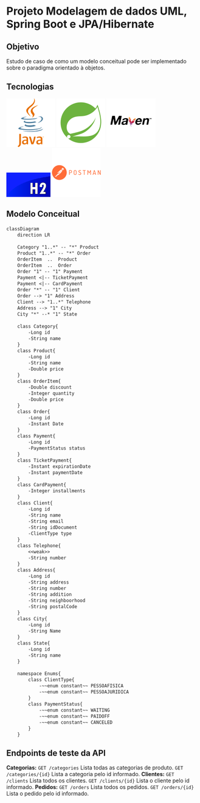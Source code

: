 # Projeto Modelagem de dados UML, Spring Boot e JPA/Hibernate

## Objetivo

Estudo de caso de como um modelo conceitual pode ser implementado sobre o paradigma orientado à objetos.

## Tecnologias

![Logo Java](./src/public/logo-java.svg) ![Logo Spring Boot](./src/public/logo-spring-boot.svg) ![Logo Maven](./src/public/logo-maven.svg) ![Logo H2](./src/public/logo-h2.png) ![Logo Postman](./src/public/logo-postman.svg)

## Modelo Conceitual

```mermaid
classDiagram
    direction LR

    Category "1..*" -- "*" Product
    Product "1..*" -- "*" Order
    OrderItem  ..  Product
    OrderItem  ..  Order
    Order "1" -- "1" Payment
    Payment <|-- TicketPayment
    Payment <|-- CardPayment
    Order "*" -- "1" Client
    Order --> "1" Address
    Client --> "1..*" Telephone
    Address --> "1" City
    City "*" --* "1" State

    class Category{
        -Long id
        -String name
    }
    class Product{
        -Long id
        -String name
        -Double price
    }
    class OrderItem{
        -Double discount
        -Integer quantity
        -Double price
    }
    class Order{
        -Long id
        -Instant Date
    }
    class Payment{
        -Long id
        -PaymentStatus status
    }
    class TicketPayment{
        -Instant expirationDate
        -Instant paymentDate
    }
    class CardPayment{
        -Integer installments
    }
    class Client{
        -Long id
        -String name
        -String email
        -String idDocument
        -ClientType type
    }
    class Telephone{
        <<weak>>
        -String number
    }
    class Address{
        -Long id
        -String address
        -String number
        -String addition
        -String neighboorhood
        -String postalCode
    }
    class City{
        -Long id
        -String Name
    }
    class State{
        -Long id
        -String name
    }

    namespace Enums{
        class ClientType{
            -~~enum constant~~ PESSOAFISICA
            -~~enum constant~~ PESSOAJURIDICA
        }
        class PaymentStatus{
            -~~enum constant~~ WAITING
            -~~enum constant~~ PAIDOFF
            -~~enum constant~~ CANCELED
        }
    }
```

## Endpoints de teste da API

**Categorias:**
    `GET /categories` Lista todas as categorias de produto.
    `GET /categories/{id}` Lista a categoria pelo id informado.
**Clientes:**
    `GET /clients` Lista todos os clientes.
    `GET /clients/{id}` Lista o cliente pelo id informado.
**Pedidos:**
    `GET /orders` Lista todos os pedidos.
    `GET /orders/{id}` Lista o pedido pelo id informado.
